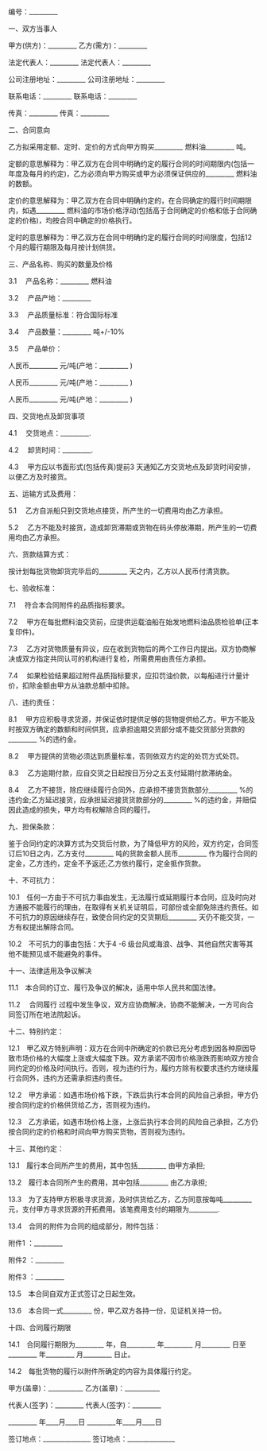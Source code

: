 
 


编号：_________


一、双方当事人


甲方(供方)：_________            乙方(需方)：_________


法定代表人：_________            法定代表人：_________


公司注册地址：_________          公司注册地址：_________


联系电话：_________              联系电话：_________


传真：_________                  传真：_________


二、合同意向


乙方拟采用定额、定时、定价的方式向甲方购买_________ 燃料油_________ 吨。


定额的意思解释为：甲乙双方在合同中明确约定的履行合同的时间期限内(包括一年度及每月的约定)，乙方必须向甲方购买或甲方必须保证供应的_________ 燃料油的数额。


定价的意思解释为：甲乙双方在合同中明确约定的，在合同确定的履行时间期限内，如遇_________ 燃料油的市场价格浮动(包括高于合同确定的价格和低于合同确定的价格)，均按合同中确定的价格执行。


定时的意思解释为：甲乙双方在合同中明确约定的履行合同的时间限度，包括12个月的履行期限及每月按计划供货。


三、产品名称、购买的数量及价格


3.1 　产品名称：_________ 燃料油


3.2 　产品产地：_________


3.3 　产品质量标准：符合国际标准


3.4 　产品数量：_________ 吨+/-10%


3.5 　产品单价：


人民币_________ 元/吨(产地：_________ )


人民币_________ 元/吨(产地：_________ )


人民币_________ 元/吨(产地：_________ )


四、交货地点及卸货事项


4.1 　交货地点：_________.


4.2 　卸货时间：_________.


4.3 　甲方应以书面形式(包括传真)提前3 天通知乙方交货地点及卸货时间安排，以便乙方及时接货。


五、运输方式及费用：


5.1 　乙方自派船只到交货地点接货，所产生的一切费用均由乙方承担。


5.2 　乙方不能及时接货，造成卸货滞期或货物在码头停放滞期，所产生的一切费用均由乙方承担。


六、货款结算方式：


按计划每批货物卸货完毕后的_________ 天之内，乙方以人民币付清货款。


七、验收标准：


7.1 　符合本合同附件的品质指标要求。


7.2 　甲方在每批燃料油交货前，应提供运载油船在始发地燃料油品质检验单(正本复印件)。


7.3 　乙方对货物质量有异议，应在收到货物后的两个工作日内提出。双方协商解决或双方指定共同认可的机构进行复检，所需费用由责任方承担。


7.4 　如果检验结果超过附件品质指标要求，应扣罚油价款，以每船进行计量计价，扣除金额由甲方从油款总额中扣除。


八、违约责任：


8.1 　甲方应积极寻求货源，并保证依时提供足够的货物提供给乙方。甲方不能及时按双方确定的数额和时间供货，应承担逾期交货部分或不能交货部分货款的_________ %的违约金。


8.2 　甲方提供的货物必须达到质量标准，否则依双方约定的处罚方式处罚。


8.3 　乙方逾期付款，应自交货之日起按日万分之五支付延期付款滞纳金。


8.4 　乙方不接货，除应继续履行合同外，应承担不接货货款部分_________ %的违约金;乙方延迟接货，应承担延迟接货货款部分的_________ %的违约金，并赔偿因此造成的损失，甲方均有权解除合同的履行。


九、担保条款：


鉴于合同约定的决算方式为交货后付款，为了降低甲方的风险，双方约定，合同签订后10日之内，乙方支付_________ 吨的货款金额人民币_________ 作为履行合同的定金，乙方违约，定金不予返还;乙方依约履行，定金抵作货款。


十、不可抗力：


10.1　任何一方由于不可抗力事由发生，无法履行或延期履行本合同，应及时向对方通报不能履行的理由，在取得有关机关证明后，可部份或全部免除违约责任。如不可抗力的原因继续存在，致使合同约定的交货期后_________ 天仍不能交货，一方有权提出解除合同。


10.2　不可抗力的事由包括：大于4 -6 级台风或海浪、战争、其他自然灾害等其他不能预见或不能避免的事件。


十一、法律适用及争议解决


11.1　本合同的订立、履行及争议的解决，适用中华人民共和国法律。


11.2　
合同履行
过程中发生争议，双方应协商解决，协商不能解决，一方可向合同签订所在地法院起诉。


十二、特别约定：


12.1　甲乙双方特别声明：双方在合同中所确定的价款已充分考虑到因各种原因导致市场价格的大幅度上涨或大幅度下跌。双方承诺不因市价格涨跌而影响双方按合同约定的价格及时间执行。否则，视为违约行为，履约方除有权要求违约方继续履行合同外，违约方还需承担违约责任。


12.2　甲方承诺：如遇市场价格下跌，下跌后执行本合同的风险自己承担，甲方仍按合同约定的价格供货给乙方，否则视为违约。


12.3　乙方承诺，如遇市场价格上涨，上涨后执行本合同的风险自己承担，乙方仍按合同约定的价格和时间向甲方购买货物，否则视为违约。


十三、其他约定：


13.1　履行本合同所产生的费用，其中包括_________ 由甲方承担;


13.2　履行本合同所产生的费用，其中包括_________ 由乙方承担;


13.3　为了支持甲方积极寻求货源，及时供货给乙方，乙方同意按每吨_________ 元，支付甲方寻求货源的开拓费用。该笔费用支付的期限为_________.


13.4　合同的附件为合同的组成部分，附件包括：


附件1 ：_________


附件2 ：_________


附件3 ：_________


13.5　本合同自双方正式签订之日起生效。


13.6　本合同一式_________ 份，甲乙双方各持一份，见证机关持一份。


十四、合同履行期限


14.1　合同履行期限为_________ 年，自_________ 年_________ 月_________ 日至_________ 年_________ 月_________ 日止。


14.2　每批货物的履行以附件所确定的内容为具体履行约定。


甲方(盖章)：___________ 乙方(盖章)：___________


代表人(签字)：_________ 代表人(签字)：_________


_________ 年____月____日 _________年____月____日


签订地点：_______________ 签订地点：_______________




 


 

 
 
 
 
 
  


  
 

  


  


  
 
 
 
 

